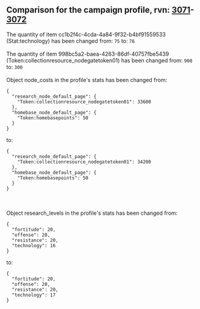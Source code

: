 ## Comparison for the campaign profile, rvn: [3071](https://github.com/PRO100KatYT/FortniteProfileRevisions/tree/main/profiles/campaign/3071%20campaign.json)-[3072](https://github.com/PRO100KatYT/FortniteProfileRevisions/tree/main/profiles/campaign/3072%20campaign.json)

The quantity of item cc1b2f4c-4cda-4a84-9f32-b4bf91559533 (Stat:technology) has been changed from: `75` to: `76`
<br><br>
The quantity of item 998bc5a2-baea-4263-86df-40757fbe5439 (Token:collectionresource_nodegatetoken01) has been changed from: `900` to: `300`
<br><br>
Object node_costs in the profile's stats has been changed from:

```
{
  "research_node_default_page": {
    "Token:collectionresource_nodegatetoken01": 33600
  },
  "homebase_node_default_page": {
    "Token:homebasepoints": 50
  }
}
```

to:

```
{
  "research_node_default_page": {
    "Token:collectionresource_nodegatetoken01": 34200
  },
  "homebase_node_default_page": {
    "Token:homebasepoints": 50
  }
}
```

<br><br>
Object research_levels in the profile's stats has been changed from:

```
{
  "fortitude": 20,
  "offense": 20,
  "resistance": 20,
  "technology": 16
}
```

to:

```
{
  "fortitude": 20,
  "offense": 20,
  "resistance": 20,
  "technology": 17
}
```

<br><br>
